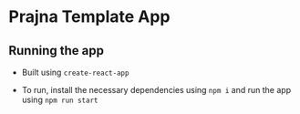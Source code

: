 # Prajna Template App

## Running the app

- Built using `create-react-app`

- To run, install the necessary dependencies using `npm i` and run the app using `npm run start`